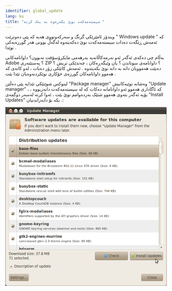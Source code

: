 ```yaml
---
identifier: global_update
lang: ku
title: "سیستەمەکەت نوێ بکەرەوە بە یەک کرتە "
---
```


ویندۆز ئامێرێکی گرنگ و سەرکەوتووی هەیە کە پێی دەوترێت " Windows update " کە ئەمەش ڕێگەت دەدات سیستەمەکەت نوێ دەکەیتەوە لەگەڵ بوونی هەر گورزەیەکی نوێدا . 

بەڵام چی دەکەی ئەگەر ئەو نەرمەکاڵانەیە بەرهەمی مایکرۆسۆفت نەبوون؟ داوانامەکانی Adobe ؟ پەستێنەری ZIP ؟ داوانامەی سوتاندن ؟ یان وێبگەڕەکان ، چەندێکی تریش ؟دەبێت هەموویان دانە بە دانە نوێ بکەیتەوە . ئەمەش کاتێکی زۆر دەبات ، لەو کاتەی کە هەموو داوانامەکان گورزەی خۆکاری نوێکردنەوەیان تێدا بێت .

لینوکس شوێنێکی تێدایە پێی دەڵێن "Package manager" وەشانە نوێیەکانیش "Update manager" ، کە ئاگاداری هەموو ئەو داوانامانە دەکات کە لە سیستەمەکەت دابەزیووە ، بۆیە ئەگەر بتەوی هەموو شتێک بەردەوامم نوێ بێت ، ئەوا کرتە لەسەر دوگمەی "Install Updates" بکە بۆ دابەزاندنیان .:

<img src="/img/global_update.png" />




